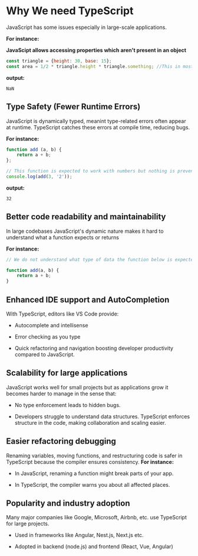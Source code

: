 # Why We need TypeScript

JavaScript has some issues especially in large-scale applications. 

**For instance:**

**JavaScipt allows accessing properties which aren't present in an object**

```js
const triangle = {height: 30, base: 15};
const area = 1/2 * triangle.height * triangle.something; //This in most programming languages throws an error as the property something does not exist. 
```

**output:**
```
NaN
```

## Type Safety (Fewer Runtime Errors)

JavaScript is dynamically typed, meanint type-related errors often appear at runtime. TypeScript catches these errors at compile time, reducing bugs.  

**For instance:**

```js
function add (a, b) {
    return a + b;
};

// This function is expected to work with numbers but nothing is preventing us from passing the string '2' as an argument
console.log(add(3, '2'));
```
**output:**
```
32
```

## Better code readability and maintainability

In large codebases JavaScript's dynamic nature makes it hard to understand what a function expects or returns

**For instance:**

```js
// We do not understand what type of data the function below is expected to add

function add(a, b) {
    return a + b;
}
```

## Enhanced IDE support and AutoCompletion

With TypeScript, editors like VS Code provide:

- Autocomplete and intellisense

- Error checking as you type

- Quick refactoring and navigation boosting developer productivity compared to JavaScript.

## Scalability for large applications

JavaScript works well for small projects but as applications grow it becomes harder to manage in the sense that:

- No type enforcement leads to hidden bugs.

- Developers struggle to understand data structures. TypeScript enforces structure in the code, making collaboration and scaling easier.

## Easier refactoring debugging

Renaming variables, moving functions, and restructuring code is safer in TypeScript because the compiler ensures consistency. **For instance:**

- In JavaScript, renaming a function might break parts of your app.

- In TypeScript, the compiler warns you about all affected places.

## Popularity and industry adoption

Many major companies like Google, Microsoft, Airbnb, etc. use TypeScript for large projects.

- Used in frameworks like Angular, Nest.js, Next.js etc.

- Adopted in backend (node.js) and frontend (React, Vue, Angular)